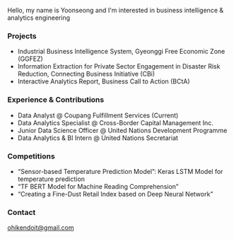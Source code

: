 Hello, my name is Yoonseong and I'm interested in business intelligence & analytics engineering

### Projects
- Industrial Business Intelligence System, Gyeonggi Free Economic Zone (GGFEZ)
- Information Extraction for Private Sector Engagement in Disaster Risk Reduction, Connecting Business Initiative (CBi)
- Interactive Analytics Report, Business Call to Action (BCtA)

### Experience & Contributions
- Data Analyst @ Coupang Fulfillment Services (Current)
- Data Analytics Specialist @ Cross-Border Capital Management Inc. 
- Junior Data Science Officer @ United Nations Development Programme
- Data Analytics & BI Intern @ United Nations Secretariat

### Competitions
- “Sensor-based Temperature Prediction Model”: Keras LSTM Model for temperature prediction
- “TF BERT Model for Machine Reading Comprehension”
- “Creating a Fine-Dust Retail Index based on Deep Neural Network”

### Contact   
ohikendoit@gmail.com

<!--
**ohikendoit/ohikendoit** is a ✨ _special_ ✨ repository because its `README.md` (this file) appears on your GitHub profile.

Here are some ideas to get you started:

- 🔭 I’m currently working on ...
- 🌱 I’m currently learning ...
- 👯 I’m looking to collaborate on ...
- 🤔 I’m looking for help with ...
- 💬 Ask me about ...
- 📫 How to reach me: ...
- 😄 Pronouns: ...
- ⚡ Fun fact: ...
-->
